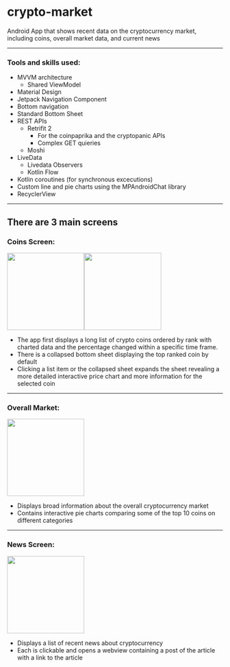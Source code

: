 # crypto-market

Android App that shows recent data on the cryptocurrency market, including coins, overall market data, and current news

---

### Tools and skills used:

- MVVM architecture
  - Shared ViewModel
- Material Design
- Jetpack Navigation Component
- Bottom navigation
- Standard Bottom Sheet
- REST APIs
  - Retrifit 2
    - For the coinpaprika and the cryptopanic APIs
    - Complex GET quieries
  - Moshi
- LiveData
  - Livedata Observers
  - Kotlin Flow
- Kotlin coroutines (for synchronous excecutions)
- Custom line and pie charts using the MPAndroidChat library
- RecyclerView

---

## **There are 3 main screens**

### Coins Screen:

<p align="left" style="display:flex">
    <a href="https://github.com/edcres/crypto-market">
        <img width=180 src="https://user-images.githubusercontent.com/79296181/189295811-f6ff1e0b-5c94-4ae7-a131-ab95c123340c.jpg" />
    </a>
    <a href="https://github.com/edcres/crypto-market">
        <img width=180 src="https://user-images.githubusercontent.com/79296181/189295746-f73b6773-87c7-4308-8afe-d12a157b3bfe.gif" />
    </a>
</p>

- The app first displays a long list of crypto coins ordered by rank with charted data and the percentage changed within a specific time frame.
- There is a collapsed bottom sheet displaying the top ranked coin by default
- Clicking a list item or the collapsed sheet expands the sheet revealing a more detailed interactive price chart and more information for the selected coin

---

### Overall Market:

<img align="center" width=180 src="https://user-images.githubusercontent.com/79296181/189296157-e96e17b0-d196-4dcd-a146-c42b94512bc3.gif" />

- Displays broad information about the overall cryptocurrency market
- Contains interactive pie charts comparing some of the top 10 coins on different categories

---

### News Screen:

<img align="center" width=180 src="https://user-images.githubusercontent.com/79296181/189296181-aa964fde-711c-4b79-8fdb-5f4b82e21969.gif" />

- Displays a list of recent news about cryptocurrency
- Each is clickable and opens a webview containing a post of the article with a link to the article
